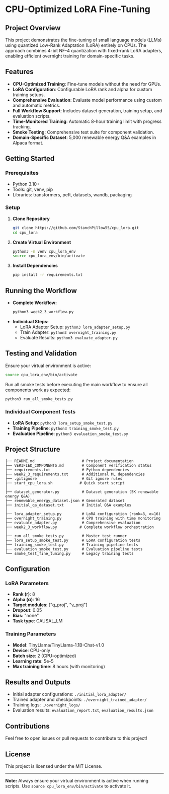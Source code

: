 # CPU-Optimized LoRA Fine-Tuning

## Project Overview
This project demonstrates the fine-tuning of small language models (LLMs) using quantized Low-Rank Adaptation (LoRA) entirely on CPUs. The approach combines 4-bit NF-4 quantization with fixed-rank LoRA adapters, enabling efficient overnight training for domain-specific tasks.

## Features
- **CPU-Optimized Training**: Fine-tune models without the need for GPUs.
- **LoRA Configuration**: Configurable LoRA rank and alpha for custom training setups.
- **Comprehensive Evaluation**: Evaluate model performance using custom and automatic metrics.
- **Full Workflow Support**: Includes dataset generation, training setup, and evaluation scripts.
- **Time-Monitored Training**: Automatic 8-hour training limit with progress tracking.
- **Smoke Testing**: Comprehensive test suite for component validation.
- **Domain-Specific Dataset**: 5,000 renewable energy Q&A examples in Alpaca format.

## Getting Started

### Prerequisites
- Python 3.10+
- Tools: git, venv, pip
- Libraries: transformers, peft, datasets, wandb, packaging

### Setup
1. **Clone Repository**
   ```bash
   git clone https://github.com/StanchPillow55/cpu_lora.git
   cd cpu_lora
   ```
2. **Create Virtual Environment**
   ```bash
   python3 -m venv cpu_lora_env
   source cpu_lora_env/bin/activate
   ```
3. **Install Dependencies**
   ```bash
   pip install -r requirements.txt
   ```

## Running the Workflow
- **Complete Workflow:**
  ```bash
  python3 week2_3_workflow.py
  ```
- **Individual Steps:**
  - LoRA Adapter Setup: `python3 lora_adapter_setup.py`
  - Train Adapter: `python3 overnight_training.py`
  - Evaluate Results: `python3 evaluate_adapter.py`

## Testing and Validation
Ensure your virtual environment is active:
```bash
source cpu_lora_env/bin/activate
```
Run all smoke tests before executing the main workflow to ensure all components work as expected:
```bash
python3 run_all_smoke_tests.py
```

### Individual Component Tests
- **LoRA Setup**: `python3 lora_setup_smoke_test.py`
- **Training Pipeline**: `python3 training_smoke_test.py`
- **Evaluation Pipeline**: `python3 evaluation_smoke_test.py`
## Project Structure
```
├── README.md                     # Project documentation
├── VERIFIED_COMPONENTS.md        # Component verification status
├── requirements.txt              # Python dependencies
├── week2_3_requirements.txt      # Additional ML dependencies
├── .gitignore                    # Git ignore rules
├── start_cpu_lora.sh            # Quick start script
│
├── dataset_generator.py          # Dataset generation (5K renewable energy Q&A)
├── renewable_energy_dataset.json # Generated dataset
├── initial_qa_dataset.txt        # Initial Q&A examples
│
├── lora_adapter_setup.py         # LoRA configuration (rank=8, α=16)
├── overnight_training.py         # CPU training with time monitoring
├── evaluate_adapter.py           # Comprehensive evaluation
├── week2_3_workflow.py          # Complete workflow orchestration
│
├── run_all_smoke_tests.py        # Master test runner
├── lora_setup_smoke_test.py      # LoRA configuration tests
├── training_smoke_test.py        # Training pipeline tests
├── evaluation_smoke_test.py      # Evaluation pipeline tests
└── smoke_test_fine_tuning.py     # Legacy training tests
```

## Configuration
### LoRA Parameters
- **Rank (r)**: 8
- **Alpha (α)**: 16
- **Target modules**: ["q_proj", "v_proj"]
- **Dropout**: 0.05
- **Bias**: "none"
- **Task type**: CAUSAL_LM

### Training Parameters
- **Model**: TinyLlama/TinyLlama-1.1B-Chat-v1.0
- **Device**: CPU-only
- **Batch size**: 2 (CPU-optimized)
- **Learning rate**: 5e-5
- **Max training time**: 8 hours (with monitoring)

## Results and Outputs
- Initial adapter configurations: `./initial_lora_adapter/`
- Trained adapter and checkpoints: `./overnight_trained_adapter/`
- Training logs: `./overnight_logs/`
- Evaluation results: `evaluation_report.txt`, `evaluation_results.json`

## Contributions
Feel free to open issues or pull requests to contribute to this project!

## License
This project is licensed under the MIT License.

---

**Note:** Always ensure your virtual environment is active when running scripts. Use `source cpu_lora_env/bin/activate` to activate it.
